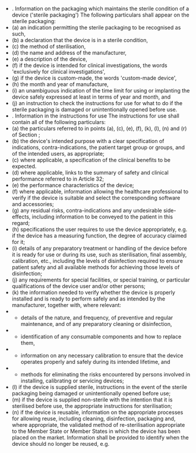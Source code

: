 - . Information on the packaging which maintains the sterile condition of a device ('sterile packaging')
The following particulars shall appear on the sterile packaging:
- (a)   an  indication permitting the sterile packaging to be recognised as such,
- (b)   a  declaration that the device is in a sterile condition,
- (c)   the  method of sterilisation,
- (d)   the  name and address of the manufacturer,
- (e)   a  description of  the device,
- (f)   if  the  device is intended for clinical investigations, the words 'exclusively for clinical investigations',
- (g)   if  the  device  is  custom-made, the words 'custom-made device',
- (h)   the  month and year of manufacture,
- (i) an  unambiguous  indication  of  the  time  limit  for  using  or  implanting  the  device  safely  expressed  at  least  in terms of year and month, and
- (j) an  instruction  to  check  the  instructions  for  use  for  what  to  do  if  the  sterile  packaging  is  damaged  or unintentionally opened before use.
- . Information in the instructions for use
The instructions for use shall contain all of the following particulars:
- (a) the particulars referred to in points (a), (c), (e), (f), (k), (l), (n) and (r) of Section ;
- (b) the device's intended purpose with a clear specification of indications, contra-indications, the patient target group or groups, and of the intended users, as appropriate;
- (c) where applicable, a specification of the clinical benefits to be expected.
- (d) where applicable, links to the summary of safety and clinical performance referred to in Article 32;
- (e) the performance characteristics of the device;
- (f) where  applicable,  information  allowing  the  healthcare  professional  to  verify  if  the  device  is  suitable  and select the corresponding software and accessories;
- (g) any residual risks, contra-indications and any undesirable side-effects, including information to be conveyed to the patient in this regard;
- (h) specifications  the  user  requires  to  use  the  device  appropriately,  e.g.  if  the  device  has  a  measuring  function, the degree of accuracy claimed for it;
- (i) details  of  any  preparatory  treatment  or  handling  of  the  device  before  it  is  ready  for  use  or  during  its  use, such  as  sterilisation,  final  assembly,  calibration,  etc.,  including  the  levels  of  disinfection  required  to  ensure patient safety and all available methods for achieving those levels of disinfection;
- (j) any  requirements  for  special  facilities,  or  special  training,  or  particular  qualifications  of  the  device  user and/or other persons;
- (k) the  information  needed  to  verify  whether  the  device  is  properly  installed  and  is  ready  to  perform  safely and as intended by the manufacturer, together with, where relevant:
- -  details  of  the  nature,  and  frequency,  of  preventive  and  regular  maintenance,  and  of  any  preparatory cleaning or disinfection,
- -  identification of any consumable components and how to replace them,
- -  information on any necessary calibration to ensure that the device operates properly and safely during its  intended lifetime, and
- -  methods  for  eliminating the risks encountered  by  persons involved in installing, calibrating or servicing devices;
- (l) if  the  device  is  supplied  sterile,  instructions  in  the  event  of  the  sterile  packaging  being  damaged  or unintentionally opened before use;
- (m)   if  the  device  is  supplied  non-sterile  with  the  intention  that  it  is  sterilised  before  use,  the  appropriate instructions for sterilisation;
- (n) if  the  device  is  reusable,  information  on  the  appropriate  processes  for  allowing  reuse,  including  cleaning, disinfection,  packaging  and,  where  appropriate,  the  validated  method  of  re-sterilisation  appropriate  to  the Member State or  Member  States  in  which  the  device  has  been  placed  on  the  market.  Information  shall  be provided to identify  when  the  device  should  no  longer  be  reused,  e.g.  